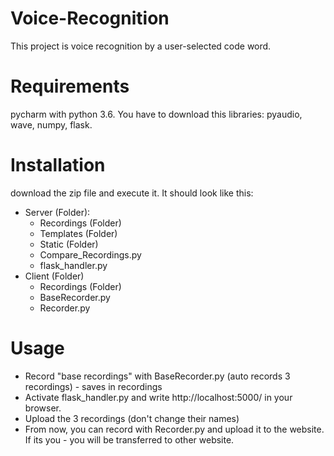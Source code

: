 # Voice-Recognition
This project is voice recognition by a user-selected code word.

# Requirements
pycharm with python 3.6.
You have to download this libraries: pyaudio, wave, numpy, flask.

# Installation
download the zip file and execute it. It should look like this:
* Server (Folder):
    * Recordings (Folder)
    * Templates (Folder)
    * Static (Folder)
    * Compare_Recordings.py
    * flask_handler.py
* Client (Folder) 
  * Recordings (Folder)
  * BaseRecorder.py
  * Recorder.py

# Usage
* Record "base recordings" with BaseRecorder.py (auto records 3 recordings) - saves in recordings
* Activate flask_handler.py and write http://localhost:5000/ in your browser.
* Upload the 3 recordings (don't change their names)
* From now, you can record with Recorder.py and upload it to the website. If its you - you will be transferred to other website.
